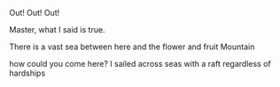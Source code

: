 
Out! Out! Out!

Master, what I said is true.

There is a vast sea between here and the flower and fruit Mountain

how could you come here?  I sailed across seas with a raft regardless  of hardships
